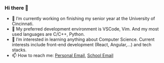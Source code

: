 ### Hi there 👋

<!--
**QuanDo2000/QuanDo2000** is a ✨ _special_ ✨ repository because its `README.md` (this file) appears on your GitHub profile.

Here are some ideas to get you started:

- 🔭 I’m currently working on ...
- 🌱 I’m currently learning ...
- 👯 I’m looking to collaborate on ...
- 🤔 I’m looking for help with ...
- 💬 Ask me about ...
- 📫 How to reach me: ...
- 😄 Pronouns: ...
- ⚡ Fun fact: ...
-->

- 🔭 I’m currently working on finishing my senior year at the University of Cincinnati.
- 🌱 My preferred development environment is VSCode, Vim. And my most used languages are C/C++, Python.
- 🤔 I’m interested in learning anything about Computer Science. Current interests include front-end development (React, Angular,...) and tech stacks.
- 📫 How to reach me: [Personal Email](minhquand3@gmail.com), [School Email](doqn@mail.uc.edu)
